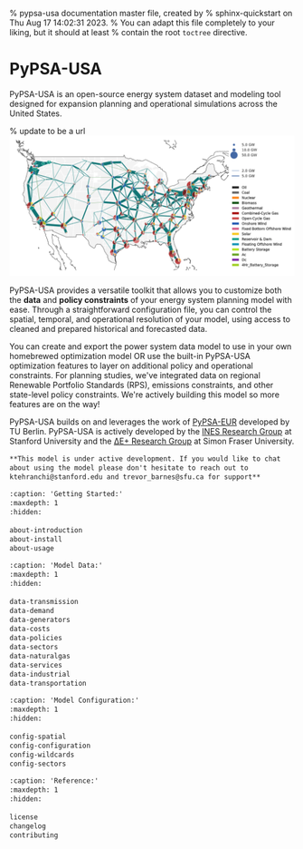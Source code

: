 % pypsa-usa documentation master file, created by
% sphinx-quickstart on Thu Aug 17 14:02:31 2023.
% You can adapt this file completely to your liking, but it should at least
% contain the root `toctree` directive.

# PyPSA-USA

PyPSA-USA is an open-source energy system dataset and modeling tool designed for expansion planning and operational simulations across the United States.

% update to be a url
![PyPSA-USA_Network](_static/PyPSA-USA_network.png)

PyPSA-USA provides a versatile toolkit that allows you to customize both the **data** and **policy constraints** of your energy system planning model with ease. Through a straightforward configuration file, you can control the spatial, temporal, and operational resolution of your model, using access to cleaned and prepared historical and forecasted data.

You can create and export the power system data model to use in your own homebrewed optimization model OR use the built-in PyPSA-USA optimization features to layer on additional policy and operational constraints. For planning studies, we've integrated data on regional Renewable Portfolio Standards (RPS), emissions constraints, and other state-level policy constraints. We're actively building this model so more features are on the way!

PyPSA-USA builds on and leverages the work of [PyPSA-EUR](https://pypsa-eur.readthedocs.io/en/latest/index.html) developed by TU Berlin. PyPSA-USA is actively developed by the [INES Research Group](https://ines.stanford.edu) at Stanford University and the [ΔE+ Research Group](https://www.sfu.ca/see/research/delta-e.html) at Simon Fraser University.

```{warning}
**This model is under active development. If you would like to chat about using the model please don't hesitate to reach out to ktehranchi@stanford.edu and trevor_barnes@sfu.ca for support**
```

<!-- ```{include} ../../README.md
:relative-images:
``` -->

<!-- # Indices and tables

- {ref}`genindex`
- {ref}`modindex`
- {ref}`search` -->

<!-- ```{toctree}
:caption: 'Contents:'
:maxdepth: 2
``` -->

```{toctree}
:caption: 'Getting Started:'
:maxdepth: 1
:hidden:

about-introduction
about-install
about-usage
```

```{toctree}
:caption: 'Model Data:'
:maxdepth: 1
:hidden:

data-transmission
data-demand
data-generators
data-costs
data-policies
data-sectors
data-naturalgas
data-services
data-industrial
data-transportation
```

```{toctree}
:caption: 'Model Configuration:'
:maxdepth: 1
:hidden:

config-spatial
config-configuration
config-wildcards
config-sectors
```

```{toctree}
:caption: 'Reference:'
:maxdepth: 1
:hidden:

license
changelog
contributing
```
